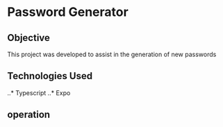 # Password Generator

## Objective

This project was developed to assist in the generation of new passwords

## Technologies Used

..* Typescript
..* Expo

## operation

